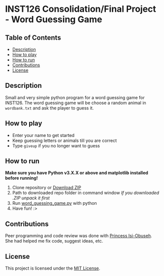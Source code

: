 # INST126 Consolidation/Final Project - Word Guessing Game

## Table of Contents
- [Description](#Description)
- [How to play](#How-to-play)
- [How to run](#How-to-run)
- [Contributions](#Contributions)
- [License](#License)

## Description
Small and very simple python program for a word guessing game for INST126.
The word guessing game will be choose a random animal in `wordbank.txt` and ask the player to guess it.

## How to play
- Enter your name to get started
- Keep guessing letters or animals till you are correct
- Type `giveup` if you no longer want to guess

## How to run
**Make sure you have Python v3.X.X or above and matplotlib installed before running!**
1. Clone repository or [Download ZIP](https://github.com/baumpyru/supreme-waffle/archive/refs/heads/main.zip)
2. Path to downloaded repo folder in command window
    *If you downloaded .ZIP unpack it first*
3. Run [word_guessing_game.py](word_guessing_game.py) with python
4. Have fun! :>

## Contributions
Peer programming and code review was done with [Princess Isi-Obuseh](https://github.com/prinnn4). She had helped me fix code, suggest ideas, etc.

## License
This project is licensed under the [MIT License](LICENSE.txt).
